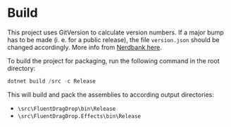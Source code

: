 # Build

This project uses GitVersion to calculate version numbers. If a major bump has to be made (i. e. for a public release), the file `version.json` should be changed accordingly.
More info from [Nerdbank here](https://github.com/dotnet/Nerdbank.GitVersioning/blob/master/doc/public_vs_stable.md).

To build the project for packaging, run the following command in the root directory:

```powershell
dotnet build /src -c Release
```

This will build and pack the assemblies to according output directories:
- `\src\FluentDragDrop\bin\Release` 
- `\src\FluentDragDrop.Effects\bin\Release`